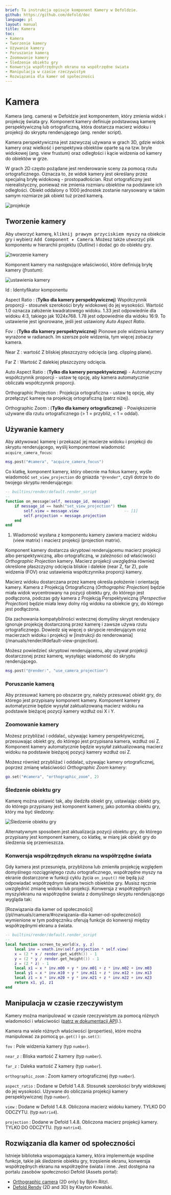 ```yaml
---
brief: Ta instrukcja opisuje komponent Kamery w Defoldzie.
github: https://github.com/defold/doc
language: pl
layout: manual
title: Kamera
toc:
- Kamera
- Tworzenie kamery
- Używanie kamery
- Poruszanie kamerą
- Zoomowanie kamery
- Śledzenie obiektu gry
- Konwersja współrzędnych ekranu na współrzędne świata
- Manipulacja w czasie rzeczywistym
- Rozwiązania dla kamer od społeczności
---
```


# Kamera

Kamera (ang. camera) w Defoldzie jest komponentem, który zmienia widok i projekcję świata gry. Komponent kamery definiuje podstawową kamerę perspektywiczną lub ortograficzną, która dostarcza macierz widoku i projekcji do skryptu renderującego (ang. render script).

Kamera perspektywiczna jest zazwyczaj używana w grach 3D, gdzie widok kamery oraz wielkość i perspektywa obiektów oparte są na tzw. bryle widokowej (ang. view frustum) oraz odległości i kącie widzenia od kamery do obiektów w grze.

W grach 2D często pożądane jest renderowanie sceny za pomocą rzutu ortograficznego. Oznacza to, że widok kamery jest określany przez specjalną bryłę widokową - prostopadłościan. Rzut ortograficzny jest nierealistyczny, ponieważ nie zmienia rozmiaru obiektów na podstawie ich odległości. Obiekt oddalony o 1000 jednostek zostanie narysowany w takim samym rozmiarze jak obiekt tuż przed kamerą.

![projekcje](/manuals/images/camera/projections.png)


## Tworzenie kamery

Aby utworzyć kamerę, <kbd>kliknij prawym przyciskiem myszy</kbd> na obiekcie gry i wybierz <kbd>Add Component ▸ Camera</kbd>. Możesz także utworzyć plik komponentu w hierarchii projektu (*Outline*) i dodać go do obiektu gry.

![tworzenie kamery](/manuals/images/camera/create.png)

Komponent kamery ma następujące właściwości, które definiują bryłę kamery (*frustum*):

![ustawienia kamery](/manuals/images/camera/settings.png)

Id
: Identyfikator komponentu

Aspect Ratio
: (**Tylko dla kamery perspektywicznej**) Współczynnik proporcji - stosunek szerokości bryły widokowej do jej wysokości. Wartość 1.0 oznacza założenie kwadratowego widoku. 1.33 jest odpowiednie dla widoku 4:3, takiego jak 1024x768. 1.78 jest odpowiednie dla widoku 16:9. To ustawienie jest ignorowane, jeśli jest ustawiony *Auto Aspect Ratio*.

Fov
: (**Tylko dla kamery perspektywicznej**) Pionowe pole widzenia kamery wyrażone w radianach. Im szersze pole widzenia, tym więcej zobaczy kamera.

Near Z
: wartość Z bliskiej płaszczyzny odcięcia (ang. clipping plane).

Far Z
: Wartość Z dalekiej płaszczyzny odcięcia.

Auto Aspect Ratio
: (**Tylko dla kamery perspektywicznej**) - Automatyczny współczynnik proporcji - ustaw tę opcję, aby kamera automatycznie obliczała współczynnik proporcji.

Orthographic Projection
: Projekcja ortograficzna - ustaw tę opcję, aby przełączyć kamerę na projekcję ortograficzną (patrz niżej).

Orthographic Zoom
: (**Tylko dla kamery ortograficznej**) - Powiększenie używane dla rzutu ortograficznego (> 1 = przybliż, < 1 = oddal).


## Używanie kamery

Aby aktywować kamerę i przekazać jej macierze widoku i projekcji do skryptu renderującego, wyślij komponentowi wiadomość `acquire_camera_focus`:

```lua
msg.post("#camera", "acquire_camera_focus")
```

Co klatkę, komponent kamery, który obecnie ma fokus kamery, wyśle wiadomość `set_view_projection` do gniazda `"@render"`, czyli dotrze to do twojego skryptu renderującego:

```lua
-- builtins/render/default.render_script
--
function on_message(self, message_id, message)
    if message_id == hash("set_view_projection") then
        self.view = message.view                    -- [1]
        self.projection = message.projection
    end
end
```

1. Wiadomość wysłana z komponentu kamery zawiera macierz widoku (view matrix) i macierz projekcji (projection matrix).

Komponent kamery dostarcza skryptowi renderującemu macierz projekcji albo perspektywiczną, albo ortograficzną, w zależności od właściwości *Orthographic Projection* kamery. Macierz projekcji uwzględnia również określone płaszczyzny odcięcia bliskie i dalekie (near Z, far Z), pole widzenia (FOV) oraz ustawienia współczynnika proporcji kamery.

Macierz widoku dostarczana przez kamerę określa położenie i orientację kamery. Kamera z Projekcją Ortograficzną (*Orthographic Projection*) będzie miała widok wycentrowany na pozycji obiektu gry, do którego jest podłączona, podczas gdy kamera z Projekcją Perspektywiczną (*Perspective Projection*) będzie miała lewy dolny róg widoku na obiekcie gry, do którego jest podłączona.

<div class='important' markdown='1'>
Dla zachowania kompatybilności wstecznej domyślny skrypt renderujący ignoruje projekcję dostarczoną przez kamerę i zawsze używa rzutu ortograficznego. Dowiedz się więcej o skrypcie renderującym oraz macierzach widoku i projekcji w [instrukcji do renderowania](/manuals/render/#default-view-projection).
</div>

Możesz powiedzieć skryptowi renderującemu, aby używał projekcji dostarczonej przez kamerę, wysyłając wiadomość do skryptu renderującego.

```lua
msg.post("@render:", "use_camera_projection")
```

### Poruszanie kamerą

Aby przesuwać kamerę po obszarze gry, należy przesuwać obiekt gry, do którego jest przypisany komponent kamery. Komponent kamery automatycznie będzie wysyłał zaktualizowaną macierz widoku na podstawie bieżącej pozycji kamery wzdłuż osi X i Y.

### Zoomowanie kamery

Możesz przybliżać i oddalać, używając kamery perspektywicznej, przesuwając obiekt gry, do którego jest przypisana kamera, wzdłuż osi Z. Komponent kamery automatycznie będzie wysyłał zaktualizowaną macierz widoku na podstawie bieżącej pozycji kamery wzdłuż osi Z.

Możesz również przybliżać i oddalać, używając kamery ortograficznej, poprzez zmianę właściwości *Orthographic Zoom* kamery:

```lua
go.set("#camera", "orthographic_zoom", 2)
```

### Śledzenie obiektu gry

Kamerę można ustawić tak, aby śledziła obiekt gry, ustawiając obiekt gry, do którego przypisany jest komponent kamery, jako potomka obiektu gry, który ma być śledzony:

![Śledzenie obiektu gry](/manuals/images/camera/follow.png)

Alternatywnym sposobem jest aktualizacja pozycji obiektu gry, do którego przypisany jest komponent kamery, co klatkę, w miarę jak obiekt gry do śledzenia się przemieszcza.

### Konwersja współrzędnych ekranu na współrzędne świata

Gdy kamera jest przesunięta, przybliżona lub zmieniła projekcję względem domyślnego rozciągniętego rzutu ortograficznego, współrzędne myszy na ekranie dostarczone w funkcji cyklu życia `on_input()` nie będą już odpowiadać współrzędnym świata twoich obiektów gry. Musisz ręcznie uwzględnić zmianę widoku lub projekcji. Konwersja z współrzędnych myszy/ekranu na współrzędne świata z domyślnego skryptu renderującego wygląda tak:

<div class='sidenote' markdown='1'>
[Rozwiązania dla kamer od społeczności](/pl/manuals/camera/#rozwiązania-dla-kamer-od-społeczności) wymienione w tym podręczniku oferują funkcje do konwersji między współrzędnymi ekranu a świata.
</div>

```Lua
-- builtins/render/default.render_script
--
local function screen_to_world(x, y, z)
	local inv = vmath.inv(self.projection * self.view)
	x = (2 * x / render.get_width()) - 1
	y = (2 * y / render.get_height()) - 1
	z = (2 * z) - 1
	local x1 = x * inv.m00 + y * inv.m01 + z * inv.m02 + inv.m03
	local y1 = x * inv.m10 + y * inv.m11 + z * inv.m12 + inv.m13
	local z1 = x * inv.m20 + y * inv.m21 + z * inv.m22 + inv.m23
	return x1, y1, z1
end
```

## Manipulacja w czasie rzeczywistym

Kamery można manipulować w czasie rzeczywistym za pomocą różnych wiadomości i właściwości ([patrz w dokumentacji API](/ref/camera/)).).

Kamera ma wiele różnych właściwości (properties), które można manipulować za pomocą `go.get()` i `go.set()`:

`fov`
: Pole widzenia kamery (typ `number`).

`near_z`
: Bliska wartość Z kamery (typ `number`).

`far_z`
: Daleka wartość Z kamery (typ `number`).

`orthographic_zoom`
: Zoom kamery ortograficznej (typ `number`).

`aspect_ratio`
: Dodane w Defold 1.4.8. Stosunek szerokości bryły widokowej do jej wysokości. Używane do obliczania projekcji kamery perspektywicznej (typ `number`).

`view`
: Dodane w Defold 1.4.8. Obliczona macierz widoku kamery. TYLKO DO ODCZYTU. (typ `matrix4`).

`projection`
: Dodane w Defold 1.4.8. Obliczona macierz projekcji kamery.  TYLKO DO ODCZYTU. (typ `matrix4`).


## Rozwiązania dla kamer od społeczności

Istnieje biblioteka wspomagająca kamery, która implementuje wspólne funkcje, takie jak śledzenie obiektu gry, trzęsienie ekranu, konwersja współrzędnych ekranu na współrzędne świata i inne. Jest dostępna na portalu zasobów społeczności Defold (Assets portal):

- [Orthographic camera](https://defold.com/assets/orthographic/) (2D only) by Björn Ritzl.
- [Defold Rendy](https://defold.com/assets/defold-rendy/) (2D and 3D) by Klayton Kowalski.